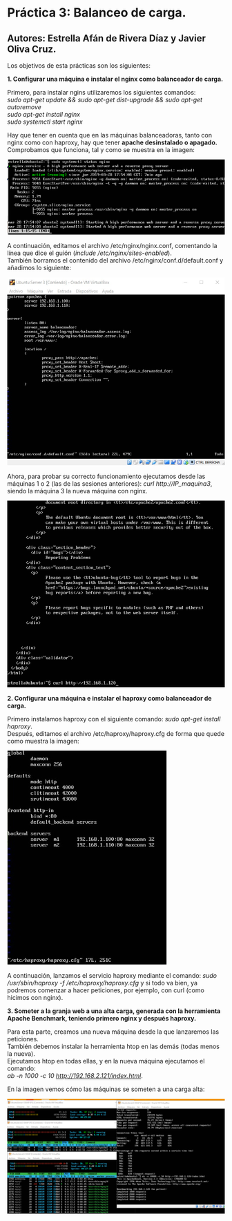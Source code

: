 # Práctica 3: Balanceo de carga.
## Autores: Estrella Afán de Rivera Díaz y Javier Oliva Cruz.


Los objetivos de esta prácticas son los siguientes: 

**1. Configurar una máquina e instalar el nginx como balanceador de carga.**

Primero, para instalar ngins utilizaremos los siguientes comandos:  
*sudo apt-get update && sudo apt-get dist-upgrade && sudo apt-get  
autoremove  
sudo apt-get install nginx  
sudo systemctl start nginx*

Hay que tener en cuenta que en las máquinas balanceadoras, tanto con nginx como con haproxy, hay que tener **apache desinstalado o apagado.**
Comprobamos que funciona, tal y como se muestra en la imagen:

![img](https://github.com/estrella415/SWAP/blob/master/Practica3/1.png)

A continuación, editamos el archivo /etc/nginx/nginx.conf, comentando la línea que dice el guión (*include /etc/nginx/sites-enabled*).  
También borramos el contenido del archivo /etc/nginx/conf.d/default.conf y añadimos lo siguiente:

![img](https://github.com/estrella415/SWAP/blob/master/Practica3/6.jpeg)

Ahora, para probar su correcto funcionamiento ejecutamos desde las máquinas 1 o 2 (las de las sesiones anteriores): *curl http://IP_maquina3*, siendo la máquina 3 la nueva máquina con nginx.

![img](https://github.com/estrella415/SWAP/blob/master/Practica3/2.png)


**2. Configurar una máquina e instalar el haproxy como balanceador de carga.**

Primero instalamos haproxy con el siguiente comando: *sudo apt-get install haproxy*.  
Después, editamos el archivo /etc/haproxy/haproxy.cfg de forma que quede como muestra la imagen:

![img](https://github.com/estrella415/SWAP/blob/master/Practica3/3.jpeg)

A continuación, lanzamos el servicio haproxy mediante el comando: *sudo /usr/sbin/haproxy -f /etc/haproxy/haproxy.cfg* y si todo va bien, ya podremos comenzar a hacer peticiones, por ejemplo, con curl (como hicimos con nginx).


**3. Someter a la granja web a una alta carga, generada con la herramienta Apache Benchmark, teniendo primero nginx y después haproxy.**

Para esta parte, creamos una nueva máquina desde la que lanzaremos las peticiones.  
También debemos instalar la herramienta htop en las demás (todas menos la nueva).  
Ejecutamos htop en todas ellas, y en la nueva máquina ejecutamos el comando:  
*ab -n 1000 -c 10 http://192.168.2.121/index.html*.  

En la imagen vemos cómo las máquinas se someten a una carga alta:

![img](https://github.com/estrella415/SWAP/blob/master/Practica3/5.png)
